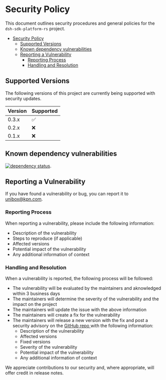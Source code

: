 # Security Policy

This document outlines security procedures and general policies for the `dsh-sdk-platform-rs` project.

- [Security Policy](#security-policy)
  - [Supported Versions](#supported-versions)
  - [Known dependency vulnerabilities](#known-dependency-vulnerabilities)
  - [Reporting a Vulnerability](#reporting-a-vulnerability)
    - [Reporting Process](#reporting-process)
    - [Handling and Resolution](#handling-and-resolution)

## Supported Versions

The following versions of this project are currently being supported with security updates.

| Version | Supported          |
| ------- | ------------------ |
| 0.3.x   | :white_check_mark: | 
| 0.2.x   | :x:                |
| 0.1.x   | :x:                |

## Known dependency vulnerabilities

[![dependency status](https://deps.rs/repo/github/kpn-dsh/dsh-sdk-platform-rs/status.svg)](https://deps.rs/repo/github/kpn-dsh/dsh-sdk-platform-rs).



## Reporting a Vulnerability

If you have found a vulnerability or bug, you can report it to unibox@kpn.com.

### Reporting Process

When reporting a vulnerability, please include the following information:

- Description of the vulnerability
- Steps to reproduce (if applicable)
- Affected versions
- Potential impact of the vulnerability
- Any additional information of context

### Handling and Resolution

When a vulnerability is reported, the following process will be followed:

- The vulnerability will be evaluated by the maintainers and aknowledged within 3 business days
- The maintainers will determine the severity of the vulnerability and the impact on the project
- The maintainers will update the issue with the above information
- The maintainers will create a fix for the vulnerability
- The maintainers will release a new version with the fix and post a security advisory on the [ GitHub repo ]( https://github.com/kpn-dsh/dsh-sdk-platform-rs ) with the following information:
  - Description of the vulnerability
  - Affected versions
  - Fixed versions
  - Severity of the vulnerability
  - Potential impact of the vulnerability
  - Any additional information of context


We appreciate contributions to our security and, where appropriate, will offer credit in release notes. 